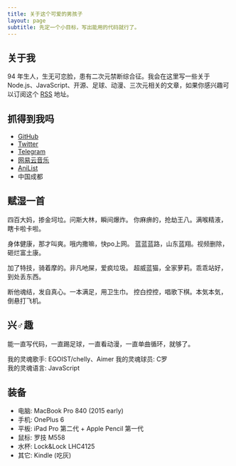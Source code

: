 ```yaml
---
title: 关于这个可爱的男孩子
layout: page
subtitle: 先定一个小目标，写出能用的代码就行了。
---
```


## 关于我

94 年生人，生无可恋脸，患有二次元禁断综合征。我会在这里写一些关于 Node.js、JavaScript、开源、足球、动漫、三次元相关的文章，如果你感兴趣可以订阅这个 [RSS](/atom.xml) 地址。

## 抓得到我吗

- [GitHub](https://github.com/egoist)
- [Twitter](https://twitter.com/_egoistlily)
- [Telegram](https://t.me/koyuki55)
- [网易云音乐](http://music.163.com/#/user/home?id=12579252)
- [AniList](https://anilist.co/user/egoistlily/)
- 中国成都

## 赋湿一首

四百大妈，掺金坷垃。问斯大林，瞬间爆炸。
你麻痹的，抢劫王八。满喉精液，瞎卡啦卡啦。 

身体健康，那才叫爽。哦内撒嘛，快po上网。
蓝蓝蓝路，山东蓝翔。视频删除，砸烂富土康。 

加了特技，骑着摩的。非凡吔屎，爱疯垃圾。
超威蓝猫，全家萝莉。乖乖站好，到处丢东西。 

断他魂结，发自真心。一本满足，用卫生巾。
控白控控，唱歌下棋。本気本気，倒悬打飞机。

## 兴♂趣

能一直写代码，一直踢足球，一直看动漫，一直单曲循环，就够了。

我的灵魂歌手: EGOIST/chelly、Aimer
我的灵魂球员: C罗  
我的灵魂语言: JavaScript  

## 装备

- 电脑: MacBook Pro 840 (2015 early)
- 手机: OnePlus 6
- 平板: iPad Pro 第二代 + Apple Pencil 第一代
- 鼠标: 罗技 M558
- 水杯: Lock&Lock LHC4125
- 其它: Kindle (吃灰)
